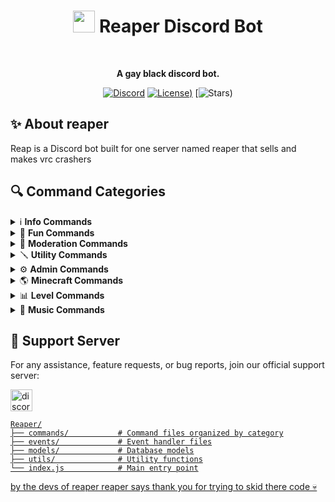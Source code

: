 <div align="center">

  <h1><img src="[💀]" alt="" width="35"> Reaper Discord Bot</h1>
  <br>
  <p><strong>A gay black discord bot.</strong></p>
  
  [![Discord](https://img.shields.io/discord/1342840214573416458?color=5865F2&logo=discord&logoColor=white)]([[https://discord.gg/TqFhzjmyjx])
  [![License](https://github.com/Mid9999))](LICENSE)
  [![Stars](https://github.com/Mid9999))
</div>

## ✨ About reaper

Reap is a Discord bot built for one server named reaper that sells and makes vrc crashers
## 🔍 Command Categories

<details>
<summary>ℹ️ <strong>Info Commands</strong></summary>
<br>

| Command       | Description                            |
| ------------- | -------------------------------------- |
| `/botinfo`    | Display information about the bot      |
| `/help`       | Show help menu with all commands       |
| `/ping`       | Check the bot's response time          |
| `/roleinfo`   | View detailed information about a role |
| `/serverinfo` | Display information about the server   |
| `/userinfo`   | Show information about a user          |
| `/invite`     | Shows bot invite link                  |
| `/support`    | Get invite link to the support server  |

</details>

<details>
<summary>🎈 <strong>Fun Commands</strong></summary>
<br>

| Command         | Description                                |
| --------------- | ------------------------------------------ |
| `/8ball`        | Ask the magic 8-ball a question            |
| `/catfact`      | Get a random fact about cats               |
| `/coinflip`     | Flip a coin                                |
| `/dadjoke`      | Hear a random dad joke                     |
| `/dogfact`      | Get a random fact about dogs               |
| `/joke`         | Receive a random joke                      |
| `/meme`         | View a random meme                         |
| `/pp`           | Check the size of your... nevermind        |
| `/randomnumber` | Generate a random number                   |
| `/trivia`       | Test your knowledge with a trivia question |

</details>

<details>
<summary>🔨 <strong>Moderation Commands</strong></summary>
<br>

| Command      | Description                             |
| ------------ | --------------------------------------- |
| `/ban`       | Ban a user from the server              |
| `/clear`     | Delete multiple messages at once        |
| `/kick`      | Kick a user from the server             |
| `/lock`      | Lock a channel to prevent messages      |
| `/nick`      | Change a user's nickname                |
| `/timeout`   | Timeout a user for a specified duration |
| `/unban`     | Unban a user from the server            |
| `/unlock`    | Unlock a previously locked channel      |
| `/untimeout` | Remove a timeout from a user            |
| `/warn`      | Warn a user for inappropriate behavior  |
| `/warnings`  | View a user's warning history           |

</details>

<details>
<summary>🪛 <strong>Utility Commands</strong></summary>
<br>

| Command       | Description                                |
| ------------- | ------------------------------------------ |
| `/calculator` | Perform mathematical calculations          |
| `/define`     | Look up the definition of a word           |
| `/todo`       | Manage your personal to-do list            |
| `/translate`  | Translate text between languages           |
| `/weather`    | Check the weather for a specified location |

</details>

<details>
<summary>⚙️ <strong>Admin Commands</strong></summary>
<br>

| Command          | Description                                                 |
| ---------------- | ----------------------------------------------------------- |
| `/giveaway`      | Create and manage giveaways                                 |
| `/leveladmin`    | Configure the leveling system                               |
| `/welcome`       | Set up custom welcome messages                              |
| `/guildsettings` | Manage server-specific settings                             |
| `/autorole`      | Configure roles to be automatically assigned to new members |

</details>

<details>
<summary>🌎 <strong>Minecraft Commands</strong></summary>
<br>

| Command               | Description                            |
| --------------------- | -------------------------------------- |
| `/achievement`        | Generate a Minecraft achievement image |
| `/addserverstatus`    | Add a Minecraft server to monitor      |
| `/bodyavatar`         | View a player's body avatar            |
| `/fullbody`           | View a player's full body model        |
| `/headavatar`         | View a player's head avatar            |
| `/listserverstatus`   | List all monitored Minecraft servers   |
| `/playerhead`         | Get a player's head image              |
| `/removeserverstatus` | Stop monitoring a Minecraft server     |
| `/serverstatus`       | Check the status of a monitored server |
| `/skin`               | View a player's skin                   |

</details>

<details>
<summary>📊 <strong>Level Commands</strong></summary>
<br>
  
  | Command        | Description                            |
  | ---------------| -------------------------------------- |
  | `/level`       | Check your current level and XP        |
  | `/leaderboard` | View the server's level leaderboard    |
</details>

<details>
<summary>🎵 <strong>Music Commands</strong></summary>
<br>
  
  | Command        | Description                                                        |
  | ---------------| -------------------------------------------------------------------|
  | `/autoplay`    | Toggle autoplay to play recommended tracks when the queue is empty |
  | `/controls`    | Basic playback controls                                            |
  | `/filters`     | Toggle audio filters for the current song                          |
  | `/loop`        | Set the loop mode                                                  |
  | `/lyrics`      | Fetches lyrics for the currently playing song                      |
  | `/nowplaying`  | Show information about the currently playing track                 |
</details>

## 🤝 Support Server

For any assistance, feature requests, or bug reports, join our official support server:

  <a href="[https://discord.gg/ZYbNEQdpHB]" target="_blank">
    <img src="https://img.shields.io/static/v1?message=Discord&logo=discord&label=&color=7289DA&logoColor=white&labelColor=&style=for-the-badge" height="35" alt="discord logo"  />

```
Reaper/
├── commands/           # Command files organized by category
├── events/             # Event handler files
├── models/             # Database models
├── utils/              # Utility functions
└── index.js            # Main entry point
```
by the devs of reaper
reaper says thank you for trying to skid there code
💀

